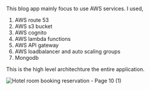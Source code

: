 This blog app mainly focus to use AWS services. I used, 

01) AWS route 53
02) AWS s3 bucket
03) AWS cognito
04) AWS lambda functions
05) AWS API gateway
06) AWS loadbalancer and auto scaling groups
07) Mongodb

This is the high level architechture the entire application.

![Hotel room booking reservation - Page 10 (1)](https://user-images.githubusercontent.com/54904360/202358368-880de805-6197-4635-b85b-1309f9a1fbf9.png)
